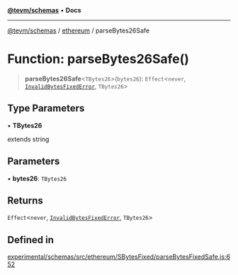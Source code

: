 [**@tevm/schemas**](../../README.md) • **Docs**

***

[@tevm/schemas](../../modules.md) / [ethereum](../README.md) / parseBytes26Safe

# Function: parseBytes26Safe()

> **parseBytes26Safe**\<`TBytes26`\>(`bytes26`): `Effect`\<`never`, [`InvalidBytesFixedError`](../classes/InvalidBytesFixedError.md), `TBytes26`\>

## Type Parameters

• **TBytes26**

extends string

## Parameters

• **bytes26**: `TBytes26`

## Returns

`Effect`\<`never`, [`InvalidBytesFixedError`](../classes/InvalidBytesFixedError.md), `TBytes26`\>

## Defined in

[experimental/schemas/src/ethereum/SBytesFixed/parseBytesFixedSafe.js:652](https://github.com/qbzzt/tevm-monorepo/blob/main/experimental/schemas/src/ethereum/SBytesFixed/parseBytesFixedSafe.js#L652)

